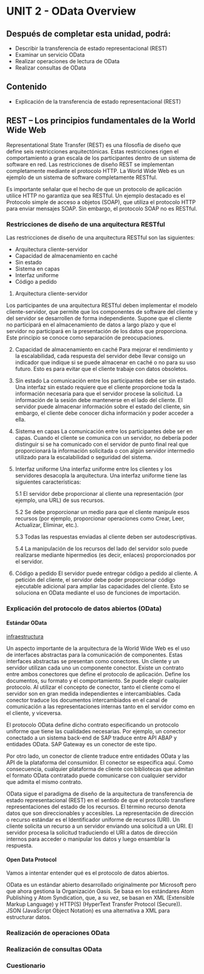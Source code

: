 # UNIT 2 - OData Overview

## Después de completar esta unidad, podrá:

* Describir la transferencia de estado representacional (REST)
* Examinar un servicio OData
* Realizar operaciones de lectura de OData
* Realizar consultas de OData

## Contenido

- Explicación de la transferencia de estado representacional (REST)

## REST – Los principios fundamentales de la World Wide Web

Representational State Transfer (REST) ​​es una filosofía de diseño que define seis restricciones arquitectónicas. Estas restricciones rigen el comportamiento a gran escala de los participantes dentro de un sistema de software en red. Las restricciones de diseño REST se implementan completamente mediante el protocolo HTTP. La World Wide Web es un ejemplo de un sistema de software completamente RESTful.

Es importante señalar que el hecho de que un protocolo de aplicación utilice HTTP no garantiza que sea RESTful. Un ejemplo destacado es el Protocolo simple de acceso a objetos (SOAP), que utiliza el protocolo HTTP para enviar mensajes SOAP. Sin embargo, el protocolo SOAP no es RESTful.

### Restricciones de diseño de una arquitectura RESTful

Las restricciones de diseño de una arquitectura RESTful son las siguientes:

* Arquitectura cliente-servidor
* Capacidad de almacenamiento en caché
* Sin estado
* Sistema en capas
* Interfaz uniforme
* Código a pedido

1. Arquitectura cliente-servidor

Los participantes de una arquitectura RESTful deben implementar el modelo cliente-servidor, que permite que los componentes de software del cliente y del servidor se desarrollen de forma independiente. Supone que el cliente no participará en el almacenamiento de datos a largo plazo y que el servidor no participará en la presentación de los datos que proporciona. Este principio se conoce como separación de preocupaciones.


2. Capacidad de almacenamiento en caché
Para mejorar el rendimiento y la escalabilidad, cada respuesta del servidor debe llevar consigo un indicador que indique si se puede almacenar en caché o no para su uso futuro. Esto es para evitar que el cliente trabaje con datos obsoletos.


3. Sin estado
La comunicación entre los participantes debe ser sin estado. Una interfaz sin estado requiere que el cliente proporcione toda la información necesaria para que el servidor procese la solicitud. La información de la sesión debe mantenerse en el lado del cliente. El servidor puede almacenar información sobre el estado del cliente, sin embargo, el cliente debe conocer dicha información y poder acceder a ella.


4. Sistema en capas
La comunicación entre los participantes debe ser en capas. Cuando el cliente se comunica con un servidor, no debería poder distinguir si se ha comunicado con el servidor de punto final real que proporcionará la información solicitada o con algún servidor intermedio utilizado para la escalabilidad o seguridad del sistema.

5. Interfaz uniforme
Una interfaz uniforme entre los clientes y los servidores desacopla la arquitectura. Una interfaz uniforme tiene las siguientes características:

    5.1 El servidor debe proporcionar al cliente una representación (por ejemplo, una URL) de sus recursos.

    5.2 Se debe proporcionar un medio para que el cliente manipule esos recursos (por ejemplo, proporcionar operaciones como Crear, Leer, Actualizar, Eliminar, etc.).

    5.3 Todas las respuestas enviadas al cliente deben ser autodescriptivas.

    5.4 La manipulación de los recursos del lado del servidor solo puede realizarse mediante hipermedios (es decir, enlaces) proporcionados por el servidor.

6. Código a pedido
El servidor puede entregar código a pedido al cliente. A petición del cliente, el servidor debe poder proporcionar código ejecutable adicional para ampliar las capacidades del cliente. Esto se soluciona en OData mediante el uso de funciones de importación.


### Explicación del protocolo de datos abiertos (OData)

#### Estándar OData

[infraestructura](./img/infraestructura.png)

Un aspecto importante de la arquitectura de la World Wide Web es el uso de interfaces abstractas para la comunicación de componentes. Estas interfaces abstractas se presentan como conectores. Un cliente y un servidor utilizan cada uno un componente conector. Existe un contrato entre ambos conectores que define el protocolo de aplicación. Define los documentos, su formato y el comportamiento. Se puede elegir cualquier protocolo. Al utilizar el concepto de conector, tanto el cliente como el servidor son en gran medida independientes e intercambiables. Cada conector traduce los documentos intercambiados en el canal de comunicación a las representaciones internas tanto en el servidor como en el cliente, y viceversa.

El protocolo OData define dicho contrato especificando un protocolo uniforme que tiene las cualidades necesarias. Por ejemplo, un conector conectado a un sistema back-end de SAP traduce entre API ABAP y entidades OData. SAP Gateway es un conector de este tipo.

Por otro lado, un conector de cliente traduce entre entidades OData y las API de la plataforma del consumidor. El conector se especifica aquí. Como consecuencia, cualquier plataforma de cliente con bibliotecas que admitan el formato OData contratado puede comunicarse con cualquier servidor que admita el mismo contrato.

OData sigue el paradigma de diseño de la arquitectura de transferencia de estado representacional (REST) ​​en el sentido de que el protocolo transfiere representaciones del estado de los recursos. El término recurso denota datos que son direccionables y accesibles. La representación de dirección o recurso estándar es el Identificador uniforme de recursos (URI). Un cliente solicita un recurso a un servidor enviando una solicitud a un URI. El servidor procesa la solicitud traduciendo el URI a datos de dirección internos para acceder o manipular los datos y luego ensamblar la respuesta.

#### Open Data Protocol
Vamos a intentar entender qué es el protocolo de datos abiertos.

OData es un estándar abierto desarrollado originalmente por Microsoft pero que ahora gestiona la Organización Oasis. Se basa en los estándares Atom Publishing y Atom Syndication, que, a su vez, se basan en XML (Extensible Markup Language) y HTTP(S) (HyperText Transfer Protocol (Secure)). JSON (JavaScript Object Notation) es una alternativa a XML para estructurar datos.


### Realización de operaciones OData

### Realización de consultas OData

### Cuestionario